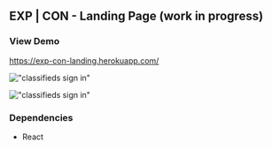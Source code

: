 ## EXP | CON - Landing Page **(work in progress)**

### View Demo

https://exp-con-landing.herokuapp.com/

!["classifieds sign in"](https://github.com/johncabang/react-landing/blob/master/docs/expcon-landing-page-01.png?raw=true)

!["classifieds sign in"](https://github.com/johncabang/react-landing/blob/master/docs/expcon-landing-page-02.png?raw=true)

### Dependencies

- React
